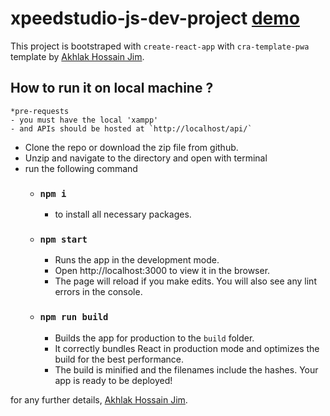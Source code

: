 # xpeedstudio-js-dev-project [demo](https://xpeedstudio-js-dev-test.web.app/)

This project is bootstraped with `create-react-app` with `cra-template-pwa` template by [Akhlak Hossain Jim](http://akhlak-hossain-jim.github.io/).

## How to run it on local machine ?

    *pre-requests
    - you must have the local 'xampp' 
    - and APIs should be hosted at `http://localhost/api/` 

* Clone the repo or download the zip file from github.
* Unzip and navigate to the directory and open with terminal
* run the following command 
    - ### `npm i` 
        - to install all necessary packages.
    - ### `npm start` 
        - Runs the app in the development mode.
        - Open http://localhost:3000 to view it in the browser.
        - The page will reload if you make edits. You will also see any lint errors in the console.
    - ### `npm run build`
        - Builds the app for production to the `build` folder.
        - It correctly bundles React in production mode and optimizes the build for the best performance.
        - The build is minified and the filenames include the hashes. Your app is ready to be deployed!

for any further details, [Akhlak Hossain Jim](http://akhlak-hossain-jim.github.io/).
